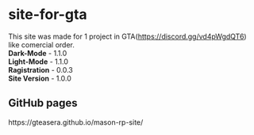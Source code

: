 # site-for-gta
This site was made for 1 project in GTA(https://discord.gg/vd4pWgdQT6) like comercial order.
<br><b>Dark-Mode</b> - 1.1.0 <br>
<b>Light-Mode</b> - 1.1.0 <br>
<b>Ragistration</b> - 0.0.3 <br>
<b>Site Version</b> - 1.0.0 <br>


<h2>GitHub pages</h2>
https://gteasera.github.io/mason-rp-site/
